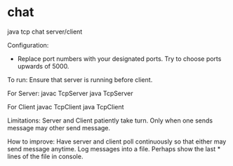 chat
====

java tcp chat server/client

Configuration:

 - Replace port numbers with your designated ports. Try to choose ports upwards of 5000.

To run:
Ensure that server is running before client.

For Server:
javac TcpServer
java TcpServer

For Client
javac TcpClient
java TcpClient

Limitations:
Server and Client patiently take turn. Only when one sends message may other send message.

How to improve:
Have server and client poll continuously so that either may send message anytime.
Log messages into a file. Perhaps show the last * lines of the file in console.
